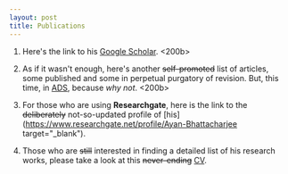 ```yaml
---
layout: post
title: Publications
---
```


1. Here's the link to his [Google Scholar](https://scholar.google.com/citations?hl=en&user=mBT1-hwAAAAJ&view_op=list_works).
<200b>
2. As if it wasn't enough, here's another ~~self-promoted~~ list of articles, some published and some in perpetual purgatory of revision. But, this time, in [ADS](https://ui.adsabs.harvard.edu/public-libraries/HSdfai8rQSS6QnpJAK52_A), because *why not*. 
<200b>
3. For those who are using __Researchgate__, here is the link to the ~~deliberately~~ not-so-updated profile of [his](https://www.researchgate.net/profile/Ayan-Bhattacharjee target="_blank").

4. Those who are ~~still~~ interested in finding a detailed list of his research works, please take a look at this ~~never-ending~~ [CV](CV_AB_2024_NEW_3page.pdf).
